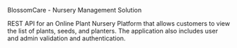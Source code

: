 
BlossomCare - Nursery Management Solution

REST API for an Online Plant Nursery Platform that allows customers to view the list of plants, seeds, and planters. 
The application also includes user and admin validation and authentication.
